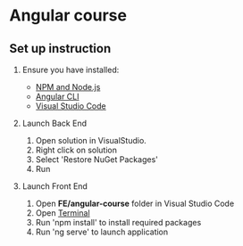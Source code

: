 # Angular course
## Set up instruction

1. Ensure you have installed:
   *  [NPM and Node.js](https://www.npmjs.com/get-npm)
   *  [Angular CLI](https://angular.io/cli)
   *  [Visual Studio Code](https://code.visualstudio.com/download)
   
2. Launch Back End
   1.  Open solution in VisualStudio.
   2.  Right click on solution
   3.  Select 'Restore NuGet Packages'
   4.  Run
   
3. Launch Front End
   1.  Open **FE/angular-course** folder in Visual Studio Code
   2.  Open [Terminal](https://code.visualstudio.com/docs/editor/integrated-terminal)
   3.  Run 'npm install' to install required packages
   4.  Run 'ng serve' to launch application
   
